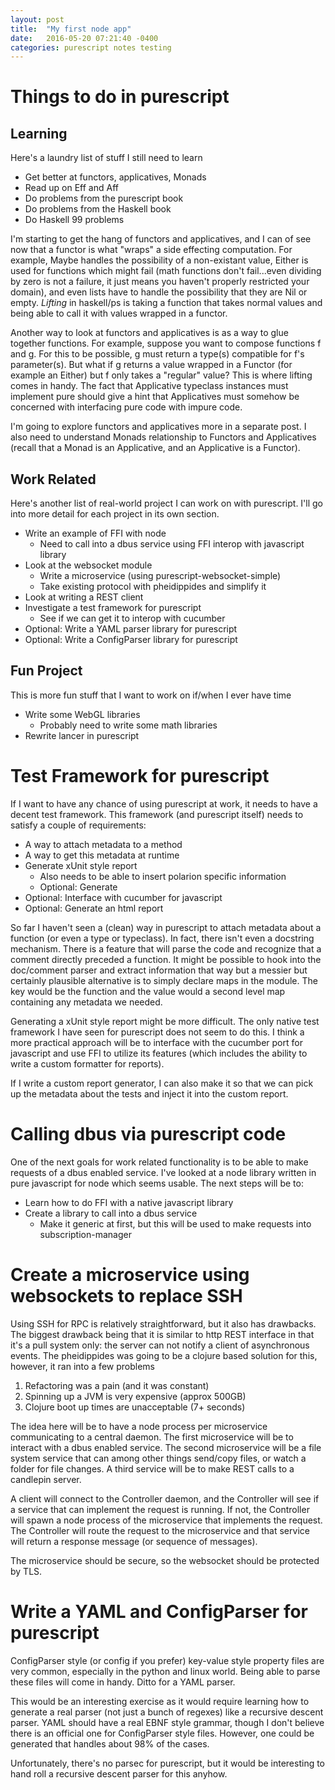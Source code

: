 ```yaml
---
layout: post
title:  "My first node app"
date:   2016-05-20 07:21:40 -0400
categories: purescript notes testing
---
```

# Things to do in purescript

## Learning

Here's a laundry list of stuff I still need to learn

- Get better at functors, applicatives, Monads
- Read up on Eff and Aff
- Do problems from the purescript book
- Do problems from the Haskell book
- Do Haskell 99 problems

I'm starting to get the hang of functors and applicatives, and I can of see now that a functor is what "wraps" a side
effecting computation.  For example, Maybe handles the possibility of a non-existant value, Either is used for functions
which might fail (math functions don't fail...even dividing by zero is not a failure, it just means you haven't properly
restricted your domain), and even lists have to handle the possibility that they are Nil or empty.  *Lifting* in
haskell/ps is taking a function that takes normal values and being able to call it with values wrapped in a functor.

Another way to look at functors and applicatives is as a way to glue together functions.  For example, suppose you want
to compose functions f and g.  For this to be possible, g must return a type(s) compatible for f's parameter(s).  But
what if g returns a value wrapped in a Functor (for example an Either) but f only takes a "regular" value?  This is
where lifting comes in handy.  The fact that Applicative typeclass instances must implement pure should give a hint that
Applicatives must somehow be concerned with interfacing pure code with impure code.

I'm going to explore functors and applicatives more in a separate post.  I also need to understand Monads relationship
to Functors and Applicatives (recall that a Monad is an Applicative, and an Applicative is a Functor).

## Work Related

Here's another list of real-world project I can work on with purescript.  I'll go into more detail for each project in
its own section.

- Write an example of FFI with node
  - Need to call into a dbus service using FFI interop with javascript library
- Look at the websocket module
  - Write a microservice (using purescript-websocket-simple)
  - Take existing protocol with pheidippides and simplify it
- Look at writing a REST client
- Investigate a test framework for purescript
  - See if we can get it to interop with cucumber
- Optional: Write a YAML parser library for purescript
- Optional: Write a ConfigParser library for purescript

## Fun Project

This is more fun stuff that I want to work on if/when I ever have time

- Write some WebGL libraries
  - Probably need to write some math libraries
- Rewrite lancer in purescript

# Test Framework for purescript

If I want to have any chance of using purescript at work, it needs to have a decent test framework.  This framework
(and purescript itself) needs to satisfy a couple of requirements:

- A way to attach metadata to a method
- A way to get this metadata at runtime
- Generate xUnit style report
  - Also needs to be able to insert polarion specific information
  - Optional: Generate
- Optional: Interface with cucumber for javascript
- Optional: Generate an html report

So far I haven't seen a (clean) way in purescript to attach metadata about a function (or even a type or typeclass).  In
fact, there isn't even a docstring mechanism.  There is a feature that will parse the code and recognize that a comment
directly preceded a function.  It might be possible to hook into the doc/comment parser and extract information that way
but a messier but certainly plausible alternative is to simply declare maps in the module.  The key would be the
function and the value would a second level map containing any metadata we needed.

Generating a xUnit style report might be more difficult.  The only native test framework I have seen for purescript does
not seem to do this.  I think a more practical approach will be to interface with the cucumber port for javascript and
use FFI to utilize its features (which includes the ability to write a custom formatter for reports).

If I write a custom report generator, I can also make it so that we can pick up the metadata about the tests and inject
it into the custom report.

# Calling dbus via purescript code

One of the next goals for work related functionality is to be able to make requests of a dbus enabled service.  I've
looked at a node library written in pure javascript for node which seems usable. The next steps will be to:

- Learn how to do FFI with a native javascript library
- Create a library to call into a dbus service
  - Make it generic at first, but this will be used to make requests into subscription-manager

# Create a microservice using websockets to replace SSH

Using SSH for RPC is relatively straightforward, but it also has drawbacks.  The biggest drawback being that it is
similar to http REST interface in that it's a pull system only:  the server can not notify a client of asynchronous
events.  The pheidippides was going to be a clojure based solution for this, however, it ran into a few problems

1.  Refactoring was a pain (and it was constant)
2.  Spinning up a JVM is very expensive (approx 500GB)
3.  Clojure boot up times are unacceptable (7+ seconds)

The idea here will be to have a node process per microservice communicating to a central daemon.  The first microservice
will be to interact with a dbus enabled service.  The second microservice will be a file system service that can among
other things send/copy files, or watch a folder for file changes. A third service will be to make REST calls to a
candlepin server.

A client will connect to the Controller daemon, and the Controller will see if a service that can implement the request
is running.  If not, the Controller will spawn a node process of the microservice that implements the request.  The
Controller will route the request to the microservice and that service will return a response message (or sequence of
messages).  

The microservice should be secure, so the websocket should be protected by TLS.

# Write a YAML and ConfigParser for purescript

ConfigParser style (or config if you prefer) key-value style property files are very common, especially in the python
and linux world.  Being able to parse these files will come in handy.  Ditto for a YAML parser.

This would be an interesting exercise as it would require learning how to generate a real parser (not just a bunch of
regexes) like a recursive descent parser.  YAML should have a real EBNF style grammar, though I don't believe there is
an official one for ConfigParser style files.  However, one could be generated that handles about 98% of the cases.

Unfortunately, there's no parsec for purescript, but it would be interesting to hand roll a recursive descent parser for
this anyhow.
